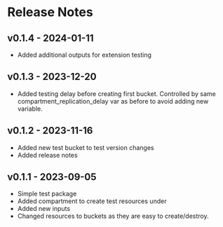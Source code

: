 # Release Notes

## v0.1.4 - 2024-01-11
- Added additional outputs for extension testing

## v0.1.3 - 2023-12-20

- Added testing delay before creating first bucket. Controlled by same compartment_replication_delay var as before to avoid adding new variable. 

## v0.1.2 - 2023-11-16

- Added new test bucket to test version changes
- Added release notes

## v0.1.1 - 2023-09-05

- Simple test package
- Added compartment to create test resources under
- Added new inputs
- Changed resources to buckets as they are easy to create/destroy.